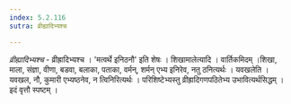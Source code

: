 ```yaml
---
index: 5.2.116
sutra: व्रीह्यादिभ्यश्च

---
```

_व्रीह्यादिभ्यश्च_ - व्रीह्रादिभ्यश्च । 'मत्वर्थे इनिठनौ' इति शेषः । शिखामालेत्यादि । वार्तिकमिदम् ।शिखा, माला, संज्ञा, वीणा, बडवा, बलाका, पताका, वर्मन्, शर्मन् एभ्य इनिरेव, नतु ठनित्यर्थः । यवखलेति । यवखल, नौ, कुमारी एभ्यष्ठनेव, न त्विनिरित्यर्थः । परिशिष्टेभ्यस्तु व्रीह्रादिगणपठितेभ्य उभावित्यर्थसिद्धम् । इदं वृत्तौ स्पष्टम् । 